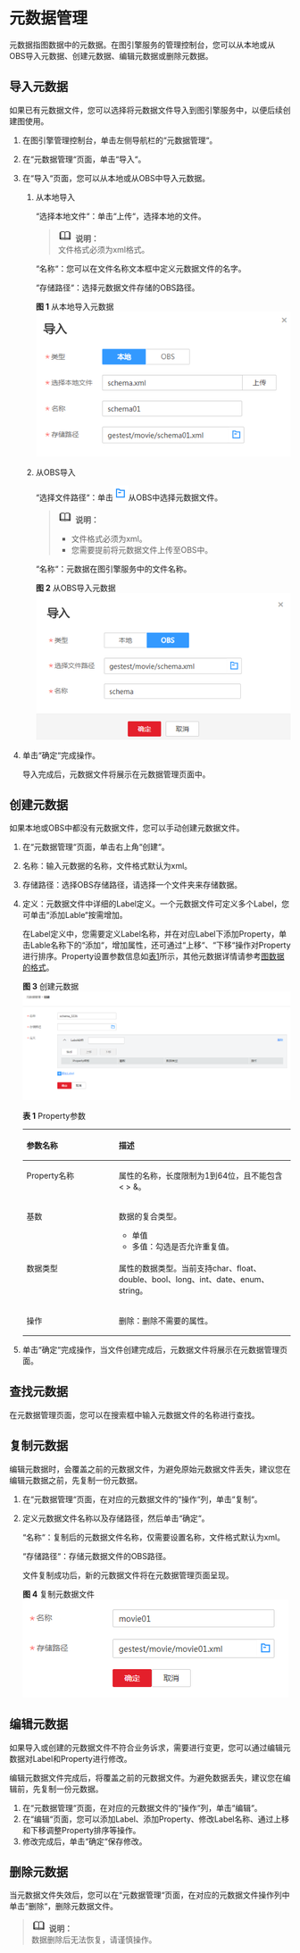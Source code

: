 # 元数据管理<a name="ges_01_0048"></a>

元数据指图数据中的元数据。在图引擎服务的管理控制台，您可以从本地或从OBS导入元数据、创建元数据、编辑元数据或删除元数据。

## 导入元数据<a name="section1232954820134"></a>

如果已有元数据文件，您可以选择将元数据文件导入到图引擎服务中，以便后续创建图使用。

1.  在图引擎管理控制台，单击左侧导航栏的“元数据管理“。
2.  在“元数据管理“页面，单击“导入“。
3.  在“导入“页面，您可以从本地或从OBS中导入元数据。
    1.  从本地导入

        “选择本地文件“：单击“上传“，选择本地的文件。

        >![](public_sys-resources/icon-note.gif) **说明：**   
        >文件格式必须为xml格式。  

        “名称“：您可以在文件名称文本框中定义元数据文件的名字。

        “存储路径“：选择元数据文件存储的OBS路径。

        **图 1**  从本地导入元数据<a name="fig433475851113"></a>  
        ![](figures/从本地导入元数据.png "从本地导入元数据")

    2.  从OBS导入

        “选择文件路径“：单击![](figures/icon-浏览.png)从OBS中选择元数据文件。

        >![](public_sys-resources/icon-note.gif) **说明：**   
        >-   文件格式必须为xml。  
        >-   您需要提前将元数据文件上传至OBS中。  

        “名称“：元数据在图引擎服务中的文件名称。

        **图 2**  从OBS导入元数据<a name="fig2073452111514"></a>  
        ![](figures/从OBS导入元数据.png "从OBS导入元数据")


4.  单击“确定“完成操作。

    导入完成后，元数据文件将展示在元数据管理页面中。


## 创建元数据<a name="section19979135381310"></a>

如果本地或OBS中都没有元数据文件，您可以手动创建元数据文件。

1.  在“元数据管理“页面，单击右上角“创建“。
2.  名称：输入元数据的名称，文件格式默认为xml。
3.  存储路径：选择OBS存储路径，请选择一个文件夹来存储数据。
4.  定义：元数据文件中详细的Label定义。一个元数据文件可定义多个Label，您可单击“添加Lable“按需增加。

    在Label定义中，您需要定义Label名称，并在对应Label下添加Property，单击Lable名称下的“添加“，增加属性，还可通过“上移“、“下移“操作对Property进行排序。Property设置参数信息如[表1](#table5321853516046)所示，其他元数据详情请参考[图数据的格式](图数据的格式.md)。

    **图 3**  创建元数据<a name="fig2563191123914"></a>  
    ![](figures/创建元数据.png "创建元数据")

    **表 1**  Property参数

    <a name="table5321853516046"></a>
    <table><thead align="left"><tr id="row3677340316046"><th class="cellrowborder" valign="top" width="34.4%" id="mcps1.2.3.1.1"><p id="p1844710316046"><a name="p1844710316046"></a><a name="p1844710316046"></a>参数名称</p>
    </th>
    <th class="cellrowborder" valign="top" width="65.60000000000001%" id="mcps1.2.3.1.2"><p id="p2561999616046"><a name="p2561999616046"></a><a name="p2561999616046"></a>描述</p>
    </th>
    </tr>
    </thead>
    <tbody><tr id="row1157016616046"><td class="cellrowborder" valign="top" width="34.4%" headers="mcps1.2.3.1.1 "><p id="p2869974516046"><a name="p2869974516046"></a><a name="p2869974516046"></a>Property名称</p>
    </td>
    <td class="cellrowborder" valign="top" width="65.60000000000001%" headers="mcps1.2.3.1.2 "><p id="p5781576016046"><a name="p5781576016046"></a><a name="p5781576016046"></a>属性的名称，长度限制为1到64位，且不能包含&lt; &gt; &amp;。</p>
    </td>
    </tr>
    <tr id="row2489762316046"><td class="cellrowborder" valign="top" width="34.4%" headers="mcps1.2.3.1.1 "><p id="p3286926816046"><a name="p3286926816046"></a><a name="p3286926816046"></a>基数</p>
    </td>
    <td class="cellrowborder" valign="top" width="65.60000000000001%" headers="mcps1.2.3.1.2 "><p id="p60935009102226"><a name="p60935009102226"></a><a name="p60935009102226"></a>数据的复合类型。</p>
    <a name="ul5670247162123"></a><a name="ul5670247162123"></a><ul id="ul5670247162123"><li>单值</li><li>多值：勾选是否允许重复值。</li></ul>
    </td>
    </tr>
    <tr id="row1526586516046"><td class="cellrowborder" valign="top" width="34.4%" headers="mcps1.2.3.1.1 "><p id="p666389616046"><a name="p666389616046"></a><a name="p666389616046"></a>数据类型</p>
    </td>
    <td class="cellrowborder" valign="top" width="65.60000000000001%" headers="mcps1.2.3.1.2 "><p id="p3634929116046"><a name="p3634929116046"></a><a name="p3634929116046"></a>属性的数据类型。当前支持char、float、double、bool、long、int、date、enum、string。</p>
    </td>
    </tr>
    <tr id="row5399594216434"><td class="cellrowborder" valign="top" width="34.4%" headers="mcps1.2.3.1.1 "><p id="p2982641316434"><a name="p2982641316434"></a><a name="p2982641316434"></a>操作</p>
    </td>
    <td class="cellrowborder" valign="top" width="65.60000000000001%" headers="mcps1.2.3.1.2 "><p id="p5325752816434"><a name="p5325752816434"></a><a name="p5325752816434"></a>删除：删除不需要的属性。</p>
    </td>
    </tr>
    </tbody>
    </table>

5.  单击“确定“完成操作，当文件创建完成后，元数据文件将展示在元数据管理页面。

## 查找元数据<a name="section2120259141719"></a>

在元数据管理页面，您可以在搜索框中输入元数据文件的名称进行查找。

## 复制元数据<a name="section626711586138"></a>

编辑元数据时，会覆盖之前的元数据文件，为避免原始元数据文件丢失，建议您在编辑元数据之前，先复制一份元数据。

1.  在“元数据管理“页面，在对应的元数据文件的“操作“列，单击“复制“。
2.  定义元数据文件名称以及存储路径，然后单击“确定“。

    “名称“：复制后的元数据文件名称，仅需要设置名称，文件格式默认为xml。

    “存储路径“：存储元数据文件的OBS路径。

    文件复制成功后，新的元数据文件将在元数据管理页面呈现。

    **图 4**  复制元数据文件<a name="fig1975924720337"></a>  
    ![](figures/复制元数据文件.png "复制元数据文件")


## 编辑元数据<a name="section6191427148"></a>

如果导入或创建的元数据文件不符合业务诉求，需要进行变更，您可以通过编辑元数据对Label和Property进行修改。

编辑元数据文件完成后，将覆盖之前的元数据文件。为避免数据丢失，建议您在编辑前，先复制一份元数据。

1.  在“元数据管理“页面，在对应的元数据文件的“操作“列，单击“编辑“。
2.  在“编辑“页面，您可以添加Label、添加Property、修改Label名称、通过上移和下移调整Property排序等操作。
3.  修改完成后，单击“确定“保存修改。

## 删除元数据<a name="section0784194415179"></a>

当元数据文件失效后，您可以在“元数据管理“页面，在对应的元数据文件操作列中单击“删除“，删除元数据文件。

>![](public_sys-resources/icon-note.gif) **说明：**   
>数据删除后无法恢复，请谨慎操作。  

